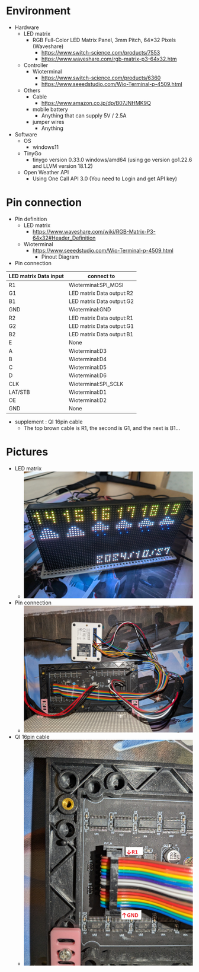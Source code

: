 # Environment
* Hardware
  * LED matrix
    * RGB Full-Color LED Matrix Panel, 3mm Pitch, 64×32 Pixels (Waveshare)
      * https://www.switch-science.com/products/7553
      * https://www.waveshare.com/rgb-matrix-p3-64x32.htm
  * Controller
    * Wioterminal
      * https://www.switch-science.com/products/6360
      * https://www.seeedstudio.com/Wio-Terminal-p-4509.html
  * Others
    * Cable
      * https://www.amazon.co.jp/dp/B07JNHMK9Q
    * mobile battery
      * Anything that can supply 5V / 2.5A
    * jumper wires
      * Anything
* Software
  * OS
    * windows11
  * TinyGo
    * tinygo version 0.33.0 windows/amd64 (using go version go1.22.6 and LLVM version 18.1.2)
  * Open Weather API
    * Using One Call API 3.0 (You need to Login and get API key)

# Pin connection
* Pin definition
  * LED matrix
    * https://www.waveshare.com/wiki/RGB-Matrix-P3-64x32#Header_Definition
  * Wioterminal
    * https://www.seeedstudio.com/Wio-Terminal-p-4509.html
      * Pinout Diagram
* Pin connection

LED matrix Data input| connect to
---|---
R1 | Wioterminal:SPI_MOSI
G1 | LED matrix Data output:R2
B1 | LED matrix Data output:G2
GND | Wioterminal:GND
R2 | LED matrix Data output:R1
G2 | LED matrix Data output:G1
B2 | LED matrix Data output:B1
E | None
A | Wioterminal:D3
B | Wioterminal:D4
C | Wioterminal:D5
D | Wioterminal:D6
CLK | Wioterminal:SPI_SCLK
LAT/STB | Wioterminal:D1
OE | Wioterminal:D2
GND | None

  * supplement : QI 16pin cable
    * The top brown cable is R1, the second is G1, and the next is B1...

# Pictures
* LED matrix
  * ![picture](./doc/LEDmatrix.png)
* Pin connection
  * ![picture](./doc/PinConnection.png)
* QI 16pin cable
  * ![picture](./doc/QI16PinCable.png)
